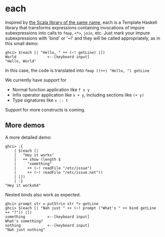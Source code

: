 # each

Inspired by [the Scala library of the same name](https://github.com/ThoughtWorksInc/each),
each is a Template Haskell library that transforms expressions containing
invocations of impure subexpressions into calls to `fmap`, `<*>`, `join`,
etc. Just mark your impure subexpressions with 'bind' or '~!' and they will be
called appropriately, as in this small demo:

    ghci> $(each [| "Hello, " ++ (~! getLine) |])
    World              <--[keyboard input]
    "Hello, World"

In this case, the code is translated into `fmap ((++) "Hello, ") getLine`

We currently have support for

* Normal function application like `f x y`
* Infix operator application like `x + y`, including sections like `(+ y)`
* Type signatures like `x :: t`

Support for more constructs is coming.

## More demos

A more detailed demo:

    ghci> :{
        | $(each [|
        |   "Hey it works"
        |   ++ show (length $
        |     "something"
        |     ++ (~! readFile "/etc/issue")
        |     ++ (~! readFile "/etc/issue.net"))
        | |])
        | :}
    "Hey it works64"

Nested binds also work as expected.

    ghci> prompt str = putStrLn str *> getLine
    ghci> $(each [| "Nah just " ++ (~! prompt ("What's " ++ bind getLine ++ "?")) |])
    something          <--[keyboard input]
    What's something?
    nothing            <--[keyboard input]
    "Nah just nothing"
